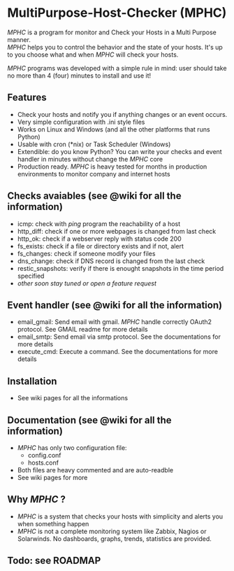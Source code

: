 # MultiPurpose-Host-Checker (MPHC)
*MPHC* is a program for monitor and Check your Hosts in a Multi Purpose manner.  
*MPHC* helps you to control the behavior and the state of your hosts. It's up to you choose what and when *MPHC* will check your hosts.

*MPHC* programs was developed with a simple rule in mind: user should take no more than 4 (four) minutes to install and use it!

## Features
- Check your hosts and notify you if anything changes or an event occurs.
- Very simple configuration with .ini style files
- Works on Linux and Windows (and all the other platforms that runs Python)
- Usable with cron (*nix) or Task Scheduler (Windows)
- Extendible: do you know Python? You can write your checks and event handler in minutes without change the *MPHC* core
- Production ready. *MPHC* is heavy tested for months in production environments to monitor company and internet hosts

## Checks avaiables (see @wiki for all the information)
- icmp: check with *ping* program the reachability of a host
- http_diff: check if one or more webpages is changed from last check
- http_ok: check if a webserver reply with status code 200
- fs_exists: check if a file or directory exists and if not, alert
- fs_changes: check if someone modify your files
- dns_change: check if DNS record is changed from the last check
- restic_snapshots: verify if there is enought snapshots in the time period specified
- *other soon stay tuned or open a feature request*

## Event handler (see @wiki for all the information)
- email_gmail: Send email with gmail. *MPHC* handle correctly OAuth2 protocol. See GMAIL readme for more details
- email_smtp: Send email via smtp protocol. See the documentations for more details
- execute_cmd: Execute a command. See the documentations for more details

## Installation
- See wiki pages for all the informations

## Documentation (see @wiki for all the information)
- *MPHC* has only two configuration file:
	+ config.conf
	+ hosts.conf
- Both files are heavy commented and are auto-readble
- See wiki pages for more

## Why *MPHC* ?
- *MPHC* is a system that checks your hosts with simplicity and alerts you when something happen
- *MPHC* is not a complete monitoring system like Zabbix, Nagios or Solarwinds. No dashboards, graphs, trends, statistics are provided.

## Todo: see ROADMAP
